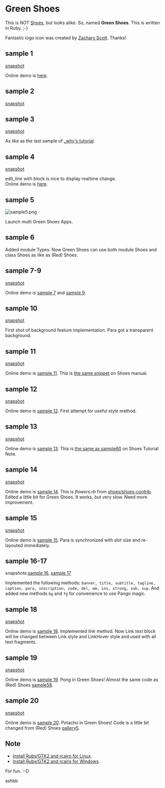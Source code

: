 Green Shoes
=========

This is *NOT* [Shoes](http://shoes.heroku.com/), but looks alike. So, named **Green Shoes**. This is written in Ruby. ;-)

Fantastic logo icon was created by [Zachary Scott](http://github.com/zacharyscott). Thanks!

sample 1
--------

[snapshot](http://github.com/ashbb/green_shoes/raw/master/snapshots/sample1.png)

Online demo is [here](http://www.rin-shun.com/shoes/green-shoes-sample1.swf.html).

sample 2
--------

[snapshot](http://github.com/ashbb/green_shoes/raw/master/snapshots/sample2.png)

sample 3
--------

[snapshot](http://github.com/ashbb/green_shoes/raw/master/snapshots/sample3.png)

As like as the last sample of [_why's tutorial](http://github.com/ashbb/shoes_tutorial_walkthrough).

sample 4
--------

[snapshot](http://github.com/ashbb/green_shoes/raw/master/snapshots/sample4.png)

edit_line with block is nice to display realtime change.     
Online demo is [here](http://www.rin-shun.com/shoes/green-shoes-sample4.swf.html).

sample 5
--------

![sample5.png](http://github.com/ashbb/green_shoes/raw/master/snapshots/sample5.png)

Launch multi Green Shoes Apps.

sample 6
--------

Added module Types. Now Green Shoes can use both module Shoes and class Shoes as like as (Red) Shoes.

sample 7-9
----------

[snapshot](http://github.com/ashbb/green_shoes/raw/master/snapshots/sample8.png)

Online demo is [sample 7](http://www.rin-shun.com/shoes/green-shoes-sample7.swf.html) and [sample 9](http://www.rin-shun.com/shoes/green-shoes-sample9.swf.html).

sample 10
----------

[snapshot](http://github.com/ashbb/green_shoes/raw/master/snapshots/sample10.png)

First shot of background feature implementation. Para got a transparent background.

sample 11
----------

[snapshot](http://github.com/ashbb/green_shoes/raw/master/snapshots/sample11.png)

Online demo is [sample 11](http://www.rin-shun.com/shoes/green-shoes-sample11.swf.html). This is [the same snippet](http://shoes.heroku.com/manual/Events.html#motion{|left,top|...}) on Shoes manual.

sample 12
----------

[snapshot](http://github.com/ashbb/green_shoes/raw/master/snapshots/sample12.png)

Online demo is [sample 12](http://www.rin-shun.com/shoes/green-shoes-sample12.swf.html). First attempt for useful style method.

sample 13
----------

[snapshot](http://github.com/ashbb/green_shoes/raw/master/snapshots/sample13.png)

Online demo is [sample 13](http://www.rin-shun.com/shoes/green-shoes-sample13.swf.html). This is [the same as sample60](http://shoes-tutorial-note.heroku.com/html/00535_Scope__local_variable_and_instance_variable.html) on Shoes Tutorial Note.

sample 14
----------

[snapshot](http://github.com/ashbb/green_shoes/raw/master/snapshots/sample14.png)

Online demo is [sample 14](http://www.rin-shun.com/shoes/green-shoes-sample14.swf.html). This is *flowers.rb* from [shoes/shoes-contrib](http://github.com/shoes/shoes-contrib). Edited a little bit for Green Shoes. It works, but very slow. Need more improvement.

sample 15
----------

[snapshot](http://github.com/ashbb/green_shoes/raw/master/snapshots/sample15.png)

Online demo is [sample 15](http://www.rin-shun.com/shoes/green-shoes-sample15.swf.html). Para is synchronized with slot size and re-layouted immediately.

sample 16-17
-------------

snapshots:[sample 16](http://github.com/ashbb/green_shoes/raw/master/snapshots/sample16.png), [sample 17](http://github.com/ashbb/green_shoes/raw/master/snapshots/sample17.png)

Implemented the following methods: `banner, title, subtitle, tagline, caption, para, inscription, code, del, em, ins, strong, sub, sup`. And added new methods `bg` and `fg` for convenience to use Pango magic.

sample 18
----------

[snapshot](http://github.com/ashbb/green_shoes/raw/master/snapshots/sample18.png)

Online demo is [sample 18](http://www.rin-shun.com/shoes/green-shoes-sample18.swf.html). Implemented *link* method. Now Link text block will be changed between Link style and LinkHover style and used with all text fragments.

sample 19
----------

[snapshot](http://github.com/ashbb/green_shoes/raw/master/snapshots/sample19.png)

Online demo is [sample 19](http://www.rin-shun.com/shoes/green-shoes-sample19.swf.html). Pong in Green Shoes! Almost the same code as (Red) Shoes [sample58](http://shoes-tutorial-note.heroku.com/html/00704_Assignment_4_Pong_in_Shoes.html).

sample 20
----------

[snapshot](http://github.com/ashbb/green_shoes/raw/master/snapshots/sample20.png)

Online demo is [sample 20](http://www.rin-shun.com/shoes/green-shoes-sample20.swf.html). Potacho in Green Shoes! Code is a little bit changed from (Red) Shoes [gallery5](http://shoes-tutorial-note.heroku.com/html/01110_Fancy_Gallery_1-5.html).

Note
----

- [Install Ruby/GTK2 and rcairo for Linux](http://github.com/ashbb/shoes_hack_note/tree/master/md/hack030.md).
- [Install Ruby/GTK2 and rcairo for Windows](http://github.com/ashbb/shoes_hack_note/tree/master/md/hack031.md).

For fun. :-D

ashbb
